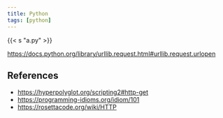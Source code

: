 ```yaml
---
title: Python
tags: [python]
---
```


{{< s "a.py" >}}

<https://docs.python.org/library/urllib.request.html#urllib.request.urlopen>

## References

- <https://hyperpolyglot.org/scripting2#http-get>
- <https://programming-idioms.org/idiom/101>
- <https://rosettacode.org/wiki/HTTP>
